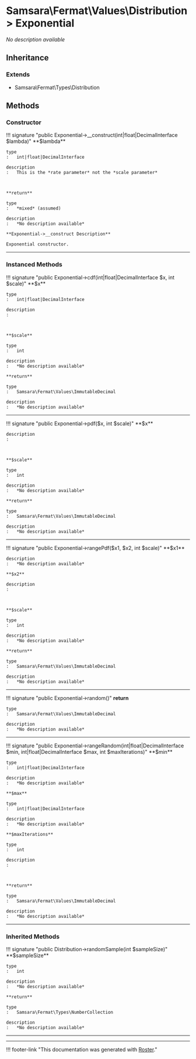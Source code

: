 # Samsara\Fermat\Values\Distribution > Exponential

*No description available*


## Inheritance


### Extends

- Samsara\Fermat\Types\Distribution


## Methods


### Constructor

!!! signature "public Exponential->__construct(int|float|DecimalInterface $lambda)"
    **$lambda**

    type
    :   int|float|DecimalInterface

    description
    :   This is the *rate parameter* not the *scale parameter*
    
    

    **return**

    type
    :   *mixed* (assumed)

    description
    :   *No description available*

    **Exponential->__construct Description**

    Exponential constructor.

---



### Instanced Methods

!!! signature "public Exponential->cdf(int|float|DecimalInterface $x, int $scale)"
    **$x**

    type
    :   int|float|DecimalInterface

    description
    :   
    
    

    **$scale**

    type
    :   int

    description
    :   *No description available*

    **return**

    type
    :   Samsara\Fermat\Values\ImmutableDecimal

    description
    :   *No description available*

---

!!! signature "public Exponential->pdf($x, int $scale)"
    **$x**

    description
    :   
    
    

    **$scale**

    type
    :   int

    description
    :   *No description available*

    **return**

    type
    :   Samsara\Fermat\Values\ImmutableDecimal

    description
    :   *No description available*

---

!!! signature "public Exponential->rangePdf($x1, $x2, int $scale)"
    **$x1**

    description
    :   *No description available*

    **$x2**

    description
    :   
    
    

    **$scale**

    type
    :   int

    description
    :   *No description available*

    **return**

    type
    :   Samsara\Fermat\Values\ImmutableDecimal

    description
    :   *No description available*

---

!!! signature "public Exponential->random()"
    **return**

    type
    :   Samsara\Fermat\Values\ImmutableDecimal

    description
    :   *No description available*

---

!!! signature "public Exponential->rangeRandom(int|float|DecimalInterface $min, int|float|DecimalInterface $max, int $maxIterations)"
    **$min**

    type
    :   int|float|DecimalInterface

    description
    :   *No description available*

    **$max**

    type
    :   int|float|DecimalInterface

    description
    :   *No description available*

    **$maxIterations**

    type
    :   int

    description
    :   
    
    

    **return**

    type
    :   Samsara\Fermat\Values\ImmutableDecimal

    description
    :   *No description available*

---



### Inherited Methods

!!! signature "public Distribution->randomSample(int $sampleSize)"
    **$sampleSize**

    type
    :   int

    description
    :   *No description available*

    **return**

    type
    :   Samsara\Fermat\Types\NumberCollection

    description
    :   *No description available*

---




---
!!! footer-link "This documentation was generated with [Roster](https://jordanrl.github.io/Roster/)."